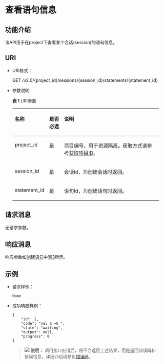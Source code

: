 # 查看语句信息<a name="dli_02_0121"></a>

## 功能介绍<a name="zh-cn_topic_0103343299_zh-cn_topic_0102902521_s1f0e4fd3d502405199f36f78e68721aa"></a>

该API用于在project下查看某个会话\(session\)的语句信息。

## URI<a name="zh-cn_topic_0103343299_zh-cn_topic_0102902521_s9e1b8ec5b57c422a942b19835da7d66e"></a>

-   URI格式：

    GET /v2.0/\{project\_id\}/sessions/\{session\_id\}/statements/\{statement\_id\}

-   参数说明

    **表 1**  URI参数

    <a name="zh-cn_topic_0103343299_zh-cn_topic_0102902521_zh-cn_topic_0069077803_table60779388"></a>
    <table><thead align="left"><tr id="zh-cn_topic_0103343299_zh-cn_topic_0102902521_zh-cn_topic_0069077803_row61411666"><th class="cellrowborder" valign="top" width="15.39%" id="mcps1.2.4.1.1"><p id="zh-cn_topic_0103343299_zh-cn_topic_0102902521_a420a62a594f9410eaea229ffc8037a61"><a name="zh-cn_topic_0103343299_zh-cn_topic_0102902521_a420a62a594f9410eaea229ffc8037a61"></a><a name="zh-cn_topic_0103343299_zh-cn_topic_0102902521_a420a62a594f9410eaea229ffc8037a61"></a>名称</p>
    </th>
    <th class="cellrowborder" valign="top" width="10.61%" id="mcps1.2.4.1.2"><p id="zh-cn_topic_0103343299_zh-cn_topic_0102902521_zh-cn_topic_0069077803_p873025824211"><a name="zh-cn_topic_0103343299_zh-cn_topic_0102902521_zh-cn_topic_0069077803_p873025824211"></a><a name="zh-cn_topic_0103343299_zh-cn_topic_0102902521_zh-cn_topic_0069077803_p873025824211"></a>是否必选</p>
    </th>
    <th class="cellrowborder" valign="top" width="74%" id="mcps1.2.4.1.3"><p id="zh-cn_topic_0103343299_zh-cn_topic_0102902521_a692d3cd97b464aed90ba6d841900a4a5"><a name="zh-cn_topic_0103343299_zh-cn_topic_0102902521_a692d3cd97b464aed90ba6d841900a4a5"></a><a name="zh-cn_topic_0103343299_zh-cn_topic_0102902521_a692d3cd97b464aed90ba6d841900a4a5"></a>说明</p>
    </th>
    </tr>
    </thead>
    <tbody><tr id="zh-cn_topic_0103343299_zh-cn_topic_0102902521_zh-cn_topic_0069077803_row48589216"><td class="cellrowborder" valign="top" width="15.39%" headers="mcps1.2.4.1.1 "><p id="zh-cn_topic_0103343299_zh-cn_topic_0102902521_zh-cn_topic_0069077803_p43412436"><a name="zh-cn_topic_0103343299_zh-cn_topic_0102902521_zh-cn_topic_0069077803_p43412436"></a><a name="zh-cn_topic_0103343299_zh-cn_topic_0102902521_zh-cn_topic_0069077803_p43412436"></a>project_id</p>
    </td>
    <td class="cellrowborder" valign="top" width="10.61%" headers="mcps1.2.4.1.2 "><p id="zh-cn_topic_0103343299_zh-cn_topic_0102902521_zh-cn_topic_0069077803_p26746391"><a name="zh-cn_topic_0103343299_zh-cn_topic_0102902521_zh-cn_topic_0069077803_p26746391"></a><a name="zh-cn_topic_0103343299_zh-cn_topic_0102902521_zh-cn_topic_0069077803_p26746391"></a>是</p>
    </td>
    <td class="cellrowborder" valign="top" width="74%" headers="mcps1.2.4.1.3 "><p id="p1310472724012"><a name="p1310472724012"></a><a name="p1310472724012"></a>项目编号，用于资源隔离。获取方式请参考<a href="获取项目ID.md">获取项目ID</a>。</p>
    </td>
    </tr>
    <tr id="zh-cn_topic_0103343299_zh-cn_topic_0102902521_row13611924125310"><td class="cellrowborder" valign="top" width="15.39%" headers="mcps1.2.4.1.1 "><p id="zh-cn_topic_0103343299_zh-cn_topic_0102902521_p113618246534"><a name="zh-cn_topic_0103343299_zh-cn_topic_0102902521_p113618246534"></a><a name="zh-cn_topic_0103343299_zh-cn_topic_0102902521_p113618246534"></a>session_id</p>
    </td>
    <td class="cellrowborder" valign="top" width="10.61%" headers="mcps1.2.4.1.2 "><p id="zh-cn_topic_0103343299_zh-cn_topic_0102902521_p14361112495316"><a name="zh-cn_topic_0103343299_zh-cn_topic_0102902521_p14361112495316"></a><a name="zh-cn_topic_0103343299_zh-cn_topic_0102902521_p14361112495316"></a>是</p>
    </td>
    <td class="cellrowborder" valign="top" width="74%" headers="mcps1.2.4.1.3 "><p id="zh-cn_topic_0103343299_zh-cn_topic_0102902521_p1336172413538"><a name="zh-cn_topic_0103343299_zh-cn_topic_0102902521_p1336172413538"></a><a name="zh-cn_topic_0103343299_zh-cn_topic_0102902521_p1336172413538"></a>会话Id，为创建会话时返回。</p>
    </td>
    </tr>
    <tr id="zh-cn_topic_0103343299_row53016228166"><td class="cellrowborder" valign="top" width="15.39%" headers="mcps1.2.4.1.1 "><p id="zh-cn_topic_0103343299_p1530152213163"><a name="zh-cn_topic_0103343299_p1530152213163"></a><a name="zh-cn_topic_0103343299_p1530152213163"></a>statement_id</p>
    </td>
    <td class="cellrowborder" valign="top" width="10.61%" headers="mcps1.2.4.1.2 "><p id="zh-cn_topic_0103343299_p33012226167"><a name="zh-cn_topic_0103343299_p33012226167"></a><a name="zh-cn_topic_0103343299_p33012226167"></a>是</p>
    </td>
    <td class="cellrowborder" valign="top" width="74%" headers="mcps1.2.4.1.3 "><p id="zh-cn_topic_0103343299_p19301822201610"><a name="zh-cn_topic_0103343299_p19301822201610"></a><a name="zh-cn_topic_0103343299_p19301822201610"></a>语句Id，为创建语句时返回。</p>
    </td>
    </tr>
    </tbody>
    </table>


## 请求消息<a name="zh-cn_topic_0103343299_zh-cn_topic_0102902521_section20458182103"></a>

无请求参数。

## 响应消息<a name="zh-cn_topic_0103343299_zh-cn_topic_0102902521_sd1ecb66580054b2ea403be8b2272a2c7"></a>

响应参数如[创建语句](创建语句.md)中[表3](创建语句.md#zh-cn_topic_0103343297_zh-cn_topic_0102902519_zh-cn_topic_0069077927_table56638444)所示。

## 示例<a name="zh-cn_topic_0103343299_zh-cn_topic_0102902521_section17446171164041"></a>

-   请求样例：

    ```
    None
    ```

-   成功响应样例：

    ```
    {
        "id": 2,
        "code": "val a =0 ",
        "state": "waiting",
        "output": null,
        "progress": 0
    }
    ```

    >![](public_sys-resources/icon-note.gif) **说明：** 
    >调用接口出错后，将不会返回上述结果，而是返回错误码和错误信息，详细介绍请参见[错误码](错误码.md)。


